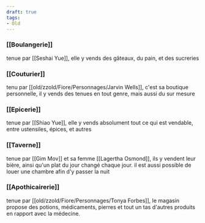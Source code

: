 ```yaml
---
draft: true
tags:
- Old
---
```


### [[Boulangerie]]
tenue par [[Seshai Yue]], elle y vends des gâteaux, du pain, et des sucreries

###  [[Couturier]]
tenu par [[old/zzold/Fiore/Personnages/Jarvin Wells]], c'est sa boutique personnelle, il y vends des tenues en tout genre, mais aussi du sur mesure

### [[Epicerie]]
tenue par [[Shiao Yue]], elle y vends absolument tout ce qui est vendable, entre ustensiles, épices, et autres

### [[Taverne]]
tenue par [[Gim Mov]] et sa femme [[Lagertha Osmond]], ils y vendent leur bière, ainsi qu'un plat du jour changé chaque jour. il est aussi possible de louer une chambre afin d'y passer la nuit

### [[Apothicairerie]]
tenue par [[old/zzold/Fiore/Personnages/Tonya Forbes]], le magasin propose des potions, médicaments, pierres et tout un tas d'autres produits en rapport avec la médecine.